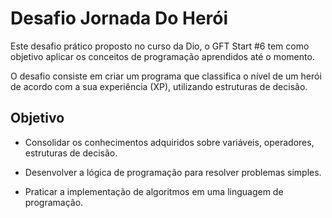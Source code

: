 # Desafio Jornada Do Herói 

Este desafio prático proposto no curso da Dio, o GFT Start #6 tem como objetivo aplicar os conceitos de programação aprendidos até o momento. 

O desafio consiste em criar um programa que classifica o nível de um herói de acordo com a sua experiência (XP), utilizando estruturas de decisão.

## Objetivo
- Consolidar os conhecimentos adquiridos sobre variáveis, operadores, estruturas de decisão.

- Desenvolver a lógica de programação para resolver problemas simples.

- Praticar a implementação de algoritmos em uma linguagem de programação.
